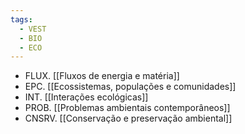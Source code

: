 ```yaml
---
tags:
  - VEST
  - BIO
  - ECO
---
```

- FLUX. [[Fluxos de energia e matéria]]
- EPC. [[Ecossistemas, populações e comunidades]]
- INT. [[Interações ecológicas]]
- PROB. [[Problemas ambientais contemporâneos]]
- CNSRV. [[Conservação e preservação ambiental]]